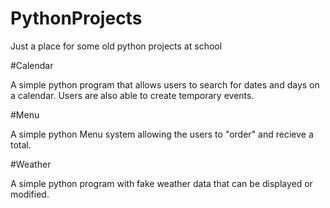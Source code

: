 # PythonProjects

Just a place for some old python projects at school


#Calendar 

A simple python program that allows users to search for dates and days on a calendar. Users are also able to create temporary events.

#Menu

A simple python Menu system allowing the users to "order" and recieve a total.

#Weather

A simple python program with fake weather data that can be displayed or modified.
